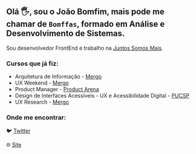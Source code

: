 ## Olá :raised_hand_with_fingers_splayed:, sou o João Bomfim, mais pode me chamar de `Bomffas`, formado em Análise e Desenvolvimento de Sistemas.

Sou desenvolvedor FrontEnd e trabalho na [Juntos Somos Mais](https://www.juntossomosmais.com.br/).

### Cursos que já fiz:

- Arquitetura de Informação - [Mergo](https://www.mergo.com.br/)
- UX Weekend - [Mergo](https://www.mergo.com.br/)
- Product Manager - [Product Arena](https://productarena.io/)
- Design de Interfaces Acessíveis - UX e Acessibilidade Digital - [PUCSP](https://www.pucsp.br/pos-graduacao/especializacao-e-mba/design-de-interfaces-acessiveis-ux-e-acessibilidade-digital)
- UX Research - [Mergo](https://www.mergo.com.br/)

### Onde me encontrar:

:bird: [Twitter](https://twitter.com/bomfasjr)

:globe_with_meridians: [Site](https://www.joaobomfim.com.br)
